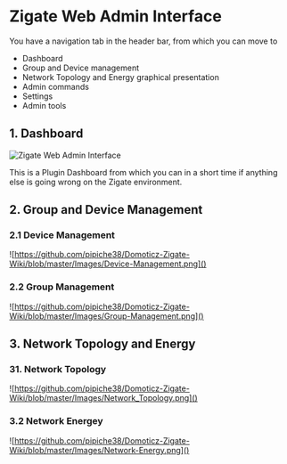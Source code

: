 # Zigate Web Admin Interface

You have a navigation tab in the header bar, from which you can move to
- Dashboard
- Group and Device management
- Network Topology and Energy graphical presentation
- Admin commands
- Settings
- Admin tools

## 1. Dashboard
![Zigate Web Admin Interface](https://github.com/pipiche38/Domoticz-Zigate-Wiki/blob/master/Images/Dashboard.png)

This is a Plugin Dashboard from which you can in a short time if anything else is going wrong on the Zigate environment.

## 2. Group and Device Management
### 2.1 Device Management

![https://github.com/pipiche38/Domoticz-Zigate-Wiki/blob/master/Images/Device-Management.png]()

### 2.2 Group Management

![https://github.com/pipiche38/Domoticz-Zigate-Wiki/blob/master/Images/Group-Management.png]()

## 3. Network Topology and Energy

### 31. Network Topology

![https://github.com/pipiche38/Domoticz-Zigate-Wiki/blob/master/Images/Network_Topology.png]()

### 3.2 Network Energey 

![https://github.com/pipiche38/Domoticz-Zigate-Wiki/blob/master/Images/Network-Energy.png]()
